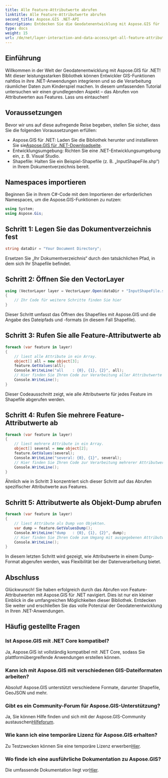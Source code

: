 ```yaml
---
title: Alle Feature-Attributwerte abrufen
linktitle: Alle Feature-Attributwerte abrufen
second_title: Aspose.GIS .NET-API
description: Entdecken Sie die Geodatenentwicklung mit Aspose.GIS für .NET! Rufen Sie Feature-Attributwerte nahtlos ab. Laden Sie es jetzt herunter und erleben Sie ein räumliches Kodierungsabenteuer.
type: docs
weight: 15
url: /de/net/layer-interaction-and-data-access/get-all-feature-attribute-values/
---
```

## Einführung
Willkommen in der Welt der Geodatenentwicklung mit Aspose.GIS für .NET! Mit dieser leistungsstarken Bibliothek können Entwickler GIS-Funktionen nahtlos in ihre .NET-Anwendungen integrieren und so die Verarbeitung räumlicher Daten zum Kinderspiel machen. In diesem umfassenden Tutorial untersuchen wir einen grundlegenden Aspekt – das Abrufen von Attributwerten aus Features. Lass uns eintauchen!
## Voraussetzungen
Bevor wir uns auf diese aufregende Reise begeben, stellen Sie sicher, dass Sie die folgenden Voraussetzungen erfüllen:
-  Aspose.GIS für .NET: Laden Sie die Bibliothek herunter und installieren Sie sie[Aspose.GIS für .NET-Downloadseite](https://releases.aspose.com/gis/net/).
- Entwicklungsumgebung: Richten Sie eine .NET-Entwicklungsumgebung ein, z. B. Visual Studio.
- Shapefile: Halten Sie ein Beispiel-Shapefile (z. B. „InputShapeFile.shp“) in Ihrem Dokumentverzeichnis bereit.
## Namespaces importieren
Beginnen Sie in Ihrem C#-Code mit dem Importieren der erforderlichen Namespaces, um die Aspose.GIS-Funktionen zu nutzen:
```csharp
using System;
using Aspose.Gis;
```
## Schritt 1: Legen Sie das Dokumentverzeichnis fest
```csharp
string dataDir = "Your Document Directory";
```
Ersetzen Sie „Ihr Dokumentverzeichnis“ durch den tatsächlichen Pfad, in dem sich Ihr Shapefile befindet.
## Schritt 2: Öffnen Sie den VectorLayer
```csharp
using (VectorLayer layer = VectorLayer.Open(dataDir + "InputShapeFile.shp", Drivers.Shapefile))
{
    // Ihr Code für weitere Schritte finden Sie hier
}
```
Dieser Schritt umfasst das Öffnen des Shapefiles mit Aspose.GIS und die Angabe des Dateipfads und -formats (in diesem Fall Shapefile).
## Schritt 3: Rufen Sie alle Feature-Attributwerte ab
```csharp
foreach (var feature in layer)
{
    // liest alle Attribute in ein Array.
    object[] all = new object[3];
    feature.GetValues(all);
    Console.WriteLine("all    : {0}, {1}, {2}", all);
    // Hier finden Sie Ihren Code zur Verarbeitung aller Attributwerte
    Console.WriteLine();
}
```
Dieser Codeausschnitt zeigt, wie alle Attributwerte für jedes Feature im Shapefile abgerufen werden.
## Schritt 4: Rufen Sie mehrere Feature-Attributwerte ab
```csharp
foreach (var feature in layer)
{
    // liest mehrere Attribute in ein Array.
    object[] several = new object[2];
    feature.GetValues(several);
    Console.WriteLine("several: {0}, {1}", several);
    // Hier finden Sie Ihren Code zur Verarbeitung mehrerer Attributwerte
    Console.WriteLine();
}
```
Ähnlich wie in Schritt 3 konzentriert sich dieser Schritt auf das Abrufen spezifischer Attributwerte aus Features.
## Schritt 5: Attributwerte als Objekt-Dump abrufen
```csharp
foreach (var feature in layer)
{
    // liest Attribute als Dump von Objekten.
    var dump = feature.GetValuesDump();
    Console.WriteLine("dump   : {0}, {1}, {2}", dump);
    // Hier finden Sie Ihren Code zum Umgang mit ausgegebenen Attributwerten
    Console.WriteLine();
}
```
In diesem letzten Schritt wird gezeigt, wie Attributwerte in einem Dump-Format abgerufen werden, was Flexibilität bei der Datenverarbeitung bietet.
## Abschluss
Glückwunsch! Sie haben erfolgreich durch das Abrufen von Feature-Attributwerten mit Aspose.GIS für .NET navigiert. Dies ist nur ein kleiner Einblick in die umfangreichen Möglichkeiten dieser Bibliothek. Entdecken Sie weiter und erschließen Sie das volle Potenzial der Geodatenentwicklung in Ihren .NET-Anwendungen.
## Häufig gestellte Fragen
### Ist Aspose.GIS mit .NET Core kompatibel?
Ja, Aspose.GIS ist vollständig kompatibel mit .NET Core, sodass Sie plattformübergreifende Anwendungen erstellen können.
### Kann ich mit Aspose.GIS mit verschiedenen GIS-Dateiformaten arbeiten?
Absolut! Aspose.GIS unterstützt verschiedene Formate, darunter Shapefile, GeoJSON und mehr.
### Gibt es ein Community-Forum für Aspose.GIS-Unterstützung?
 Ja, Sie können Hilfe finden und sich mit der Aspose.GIS-Community austauschen[Hilfeforum](https://forum.aspose.com/c/gis/33).
### Wie kann ich eine temporäre Lizenz für Aspose.GIS erhalten?
 Zu Testzwecken können Sie eine temporäre Lizenz erwerben[Hier](https://purchase.aspose.com/temporary-license/).
### Wo finde ich eine ausführliche Dokumentation zu Aspose.GIS?
 Die umfassende Dokumentation liegt vor[Hier](https://reference.aspose.com/gis/net/).